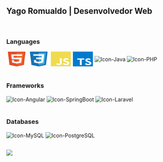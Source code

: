 ## Yago Romualdo | Desenvolvedor Web

<div style="display: inline_block"><br>
  <h3>Languages</h3>
  <img align="center" alt="Icon-HTML" height="40" width="54" src="https://raw.githubusercontent.com/devicons/devicon/master/icons/html5/html5-original.svg">
  <img align="center" alt="Icon-CSS" height="40" width="54" src="https://raw.githubusercontent.com/devicons/devicon/master/icons/css3/css3-original.svg">
  <img align="center" alt="Icon-JS" height="40" width="54" src="https://raw.githubusercontent.com/devicons/devicon/master/icons/javascript/javascript-plain.svg">
  <img align="center" alt="Icon-TS" height="40" width="54" src="https://raw.githubusercontent.com/devicons/devicon/master/icons/typescript/typescript-plain.svg">
  <img align="center" alt="Icon-Java" height="40" width="54" src="https://cdn.jsdelivr.net/gh/devicons/devicon/icons/java/java-original.svg">
  <img align="center" alt="Icon-PHP" height="40" width="54" src="https://cdn.jsdelivr.net/gh/devicons/devicon/icons/php/php-plain.svg">
    <br><br>
  <h3>Frameworks</h3>
  <img align="center" alt="Icon-Angular" height="50" width="65" src="https://upload.wikimedia.org/wikipedia/commons/c/cf/Angular_full_color_logo.svg">
  <img align="center" alt="Icon-SpringBoot" height="40" width="54" src="https://cdn.jsdelivr.net/gh/devicons/devicon/icons/spring/spring-original.svg">
  <img align="center" alt="Icon-Laravel" height="40" width="54" src="https://cdn.worldvectorlogo.com/logos/laravel-2.svg">
    <br><br>
  <h3>Databases</h3>
  <img align="center" alt="Icon-MySQL" height="40" width="54" src="https://cdn.jsdelivr.net/gh/devicons/devicon/icons/mysql/mysql-original.svg">
  <img align="center" alt="Icon-PostgreSQL" height="40" width="54" src="https://cdn.jsdelivr.net/gh/devicons/devicon/icons/postgresql/postgresql-original.svg">
</div>
  
  ##
 
<div> 
  <a href="https://www.linkedin.com/in/yago-romualdo-a26363209/" target="_blank"><img src="https://img.shields.io/badge/-LinkedIn-%230077B5?style=for-the-badge&logo=linkedin&logoColor=white" target="_blank"></a> 
 
<!--   ![Snake animation](https://github.com/rafaballerini/rafaballerini/blob/output/github-contribution-grid-snake.svg) -->
 
</div>
